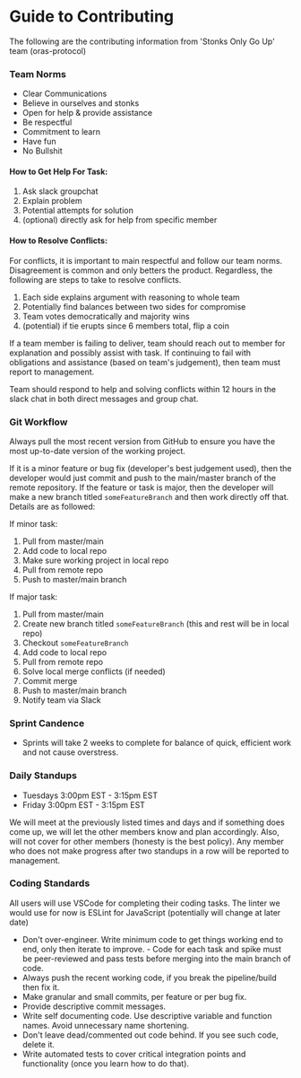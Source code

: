 # Guide to Contributing
The following are the contributing information from 'Stonks Only Go Up' team (oras-protocol)    

### Team Norms
* Clear Communications
* Believe in ourselves and stonks
* Open for help & provide assistance
* Be respectful
* Commitment to learn
* Have fun
* No Bullshit

#### How to Get Help For Task:
1. Ask slack groupchat
2. Explain problem
3. Potential attempts for solution
4. (optional) directly ask for help from specific member

#### How to Resolve Conflicts:
For conflicts, it is important to main respectful and follow our team norms. Disagreement is common and only betters the product. Regardless, the following are steps to take to resolve conflicts.

1. Each side explains argument with reasoning to whole team
2. Potentially find balances between two sides for compromise
3. Team votes democratically and majority wins
4. (potential) if tie erupts since 6 members total, flip a coin

If a team member is failing to deliver, team should reach out to member for explanation and possibly assist with task. If continuing to fail with obligations and assistance (based on team's judgement), then team must report to management.

Team should respond to help and solving conflicts within 12 hours in the slack chat in both direct messages and group chat.

### Git Workflow
Always pull the most recent version from GitHub to ensure you have the most up-to-date version of the working project.

If it is a minor feature or bug fix (developer's best judgement used), then the developer would just commit and push to the main/master branch of the remote repository. If the feature or task is major, then the developer will make a new branch titled `someFeatureBranch` and then work directly off that. Details are as followed:

If minor task:
1. Pull from master/main
2. Add code to local repo
3. Make sure working project in local repo
4. Pull from remote repo
5. Push to master/main branch

If major task:
1. Pull from master/main
2. Create new branch titled `someFeatureBranch` (this and rest will be in local repo)
3. Checkout `someFeatureBranch`
4. Add code to local repo
5. Pull from remote repo
6. Solve local merge conflicts (if needed)
7. Commit merge
8. Push to master/main branch
9. Notify team via Slack

### Sprint Candence
* Sprints will take 2 weeks to complete for balance of quick, efficient work and not cause overstress.

### Daily Standups
* Tuesdays 3:00pm EST - 3:15pm EST
* Friday 3:00pm EST - 3:15pm EST

We will meet at the previously listed times and days and if something does come up, we will let the other members know and plan accordingly. Also, will not cover for other members (honesty is the best policy). Any member who does not make progress after two standups in a row will be reported to management.

### Coding Standards
All users will use VSCode for completing their coding tasks. The linter we would use for now is ESLint for JavaScript (potentially will change at later date)

* Don't over-engineer. Write minimum code to get things working end to end, only then iterate to improve. - Code for each task and spike must be peer-reviewed and pass tests before merging into the main branch of code.
* Always push the recent working code, if you break the pipeline/build then fix it.
* Make granular and small commits, per feature or per bug fix.
* Provide descriptive commit messages.
* Write self documenting code. Use descriptive variable and function names. Avoid unnecessary name shortening.
* Don't leave dead/commented out code behind. If you see such code, delete it.
* Write automated tests to cover critical integration points and functionality (once you learn how to do that).